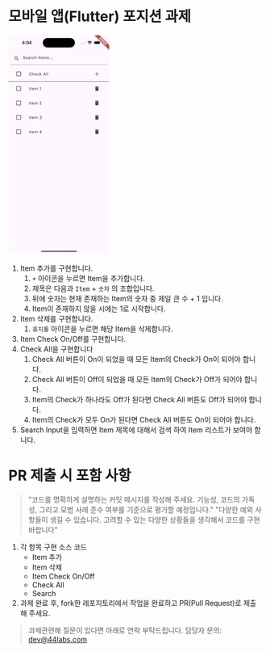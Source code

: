 # 모바일 앱(Flutter)  포지션 과제

![screenshot.png](screenshot.png)

1. Item 추가를 구현합니다.
   1. `+` 아이콘을 누르면 Item을 추가합니다.
   2. 제목은 다음과 `Item` + `숫자` 의 조합입니다.
   3. 뒤에 숫자는 현재 존재하는 Item의 숫자 중 제일 큰 수 + 1 입니다.
   4. Item이 존재하지 않을 시에는 1로 시작합니다.
2. Item 삭제를 구현합니다.
   1. `휴지통` 아이콘을 누르면 해당 Item을 삭제합니다. 
3. Item Check On/Off를 구현합니다.
4. Check All을 구현합니다
   1. Check All 버튼이 On이 되었을 때 모든 Item의 Check가 On이 되어야 합니다.
   2. Check All 버튼이 Off이 되었을 때 모든 Item의 Check가 Off가 되어야 합니다.
   3. Item의 Check가 하나라도 Off가 된다면 Check All 버튼도 Off가 되어야 합니다.
   4. Item의 Check가 모두 On가 된다면 Check All 버튼도 On이 되어야 합니다.
5. Search Input을 입력하면 Item 제목에 대해서 검색 하여 Item 리스트가 보여야 합니다.

# PR 제출 시 포함 사항
> "코드를 명확하게 설명하는 커밋 메시지를 작성해 주세요. 기능성, 코드의 가독성, 그리고 모범 사례 준수 여부를 기준으로 평가할 예정입니다."
> "다양한 예외 사항들이 생길 수 있습니다. 고려할 수 있는 다양한 상황들을 생각해서 코드를 구현 바랍니다"
1. 각 항목 구현 소스 코드
    - Item 추가
    - Item 삭제
    - Item Check On/Off
    - Check All
    - Search
2. 과제 완료 후, fork한 레포지토리에서 작업을 완료하고 PR(Pull Request)로 제출해 주세요.

> 과제관련해 질문이 있다면 아래로 연락 부탁드립니다.
> 담당자 문의: dev@44labs.com

